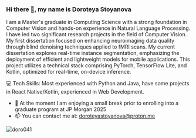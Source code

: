 ### Hi there 👋, my name is Doroteya Stoyanova


I am a Master's graduate in Computing Science with a strong foundation in Computer Vision and hands-on experience in Natural Language Processing. I have led two significant research projects in the field of Computer Vision. My first dissertation focused on enhancing neuroimaging data quality through blind denoising techniques applied to fMRI scans. My current dissertation explores real-time instance segmentation, emphasizing the deployment of efficient and lightweight models for mobile applications. This project utilizes a technical stack comprising PyTorch, TensorFlow Lite, and Kotlin, optimized for real-time, on-device inference.

💻 Tech Skills: Most experienced with Python and Java, have some projects in React Native/Kotlin, experienced in Web Development.
- 🌱 At the moment I am enjoying a small break prior to enrolling into a graduate program at JP Morgan 2025
- 📫 You can contact me at: doroteyastoyanova@proton.me

<p><img align="center" src="https://github-readme-stats.vercel.app/api/top-langs?username=doro041&show_icons=true&locale=en&layout=compact" alt="doro041" /></p>

 





